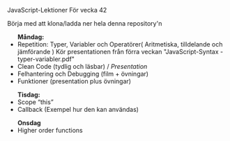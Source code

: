 ﻿JavaScript-Lektioner För vecka 42

Börja med att klona/ladda ner hela denna repository'n



<ul>
  <b>Måndag:</b>
  <li>Repetition: Typer, Variabler och Operatörer( Aritmetiska, tilldelande och jämförande ) Kör presentationen från förra veckan "JavaScript-Syntax -typer-variabler.pdf" </li>
  <li>Clean Code (tydlig och läsbar)  / <i>Presentation</i></li>
  <li>Felhantering och Debugging (film + övningar) </li>
  <li>Funktioner (presentation plus övningar)</li>
</ul>
<ul>
  <b>Tisdag:</b>
  <li>Scope “this”</li>
  <li>Callback (Exempel hur den kan användas)</li>
</ul>
<ul>  
  <b>Onsdag</b>
  <li>Higher order functions</li>
</ul>
